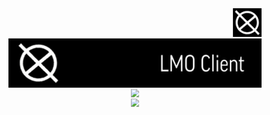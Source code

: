 <div align="right">
  <img height="57" width="57" src="https://raw.githubusercontent.com/qberkdc/LMO_Xlient/public/images/lmo.png"/>
</div>

<div align="center">
  <img src="https://raw.githubusercontent.com/qberkdc/LMO_Xlient/public/images/lmoxlient.png"/>
</div>

<div id="button2" align="center">
  <a href="#">
    <img src= "https://img.shields.io/github/downloads/qberkdc/LMO_Xlient/latest/total?sort=date&style=for-the-badge&logo=github&logoColor=%23808080
">
  </a>
</div>

<div id="button" align="center">
  <a href="https://github.com/qberkdc/LMO_Xlient/releases/">
    <img src= "https://img.shields.io/badge/releases-black?style=for-the-badge&logo=github&logoColor=%23707070&label=download&labelColor=%23303030&link=https%3A%2F%2Fgithub.com%2Fqberkdc%2FLMO_Xlient%2Freleases%2F">
  </a>
</div>
